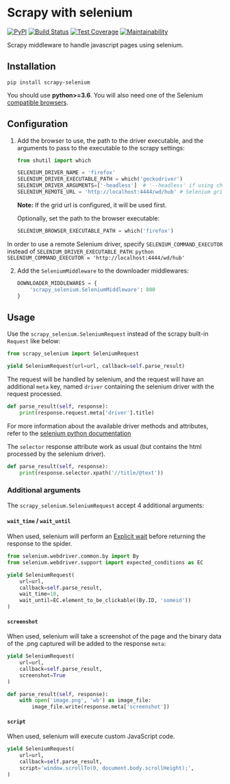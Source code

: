 # Scrapy with selenium

[![PyPI](https://img.shields.io/pypi/v/scrapy-selenium.svg)](https://pypi.python.org/pypi/scrapy-selenium) [![Build Status](https://travis-ci.org/clemfromspace/scrapy-selenium.svg?branch=master)](https://travis-ci.org/clemfromspace/scrapy-selenium) [![Test Coverage](https://api.codeclimate.com/v1/badges/5c737098dc38a835ff96/test_coverage)](https://codeclimate.com/github/clemfromspace/scrapy-selenium/test_coverage) [![Maintainability](https://api.codeclimate.com/v1/badges/5c737098dc38a835ff96/maintainability)](https://codeclimate.com/github/clemfromspace/scrapy-selenium/maintainability)

Scrapy middleware to handle javascript pages using selenium.

## Installation

```shell
pip install scrapy-selenium
```

You should use **python>=3.6**.
You will also need one of the Selenium [compatible browsers](http://www.seleniumhq.org/about/platforms.jsp).

## Configuration

1. Add the browser to use, the path to the driver executable, and the arguments to pass to the executable to the scrapy settings:

    ```python
    from shutil import which

    SELENIUM_DRIVER_NAME = 'firefox'
    SELENIUM_DRIVER_EXECUTABLE_PATH = which('geckodriver')
    SELENIUM_DRIVER_ARGUMENTS=['-headless']  # '--headless' if using chrome instead of firefox
    SELENIUM_REMOTE_URL = 'http://localhost:4444/wd/hub' # Selenium grid url.
    ```

    **Note:** If the grid url is configured, it will be used first.

    Optionally, set the path to the browser executable:

    ```python
    SELENIUM_BROWSER_EXECUTABLE_PATH = which('firefox')
    ```

In order to use a remote Selenium driver, specify `SELENIUM_COMMAND_EXECUTOR` instead of `SELENIUM_DRIVER_EXECUTABLE_PATH`:
    ```python
    SELENIUM_COMMAND_EXECUTOR = 'http://localhost:4444/wd/hub'
    ```

2. Add the `SeleniumMiddleware` to the downloader middlewares:

    ```python
    DOWNLOADER_MIDDLEWARES = {
        'scrapy_selenium.SeleniumMiddleware': 800
    }
    ```

## Usage

Use the `scrapy_selenium.SeleniumRequest` instead of the scrapy built-in `Request` like below:

```python
from scrapy_selenium import SeleniumRequest

yield SeleniumRequest(url=url, callback=self.parse_result)
```

The request will be handled by selenium, and the request will have an additional `meta` key, named `driver` containing the selenium driver with the request processed.

```python
def parse_result(self, response):
    print(response.request.meta['driver'].title)
```

For more information about the available driver methods and attributes, refer to the [selenium python documentation](http://selenium-python.readthedocs.io/api.html#module-selenium.webdriver.remote.webdriver)

The `selector` response attribute work as usual (but contains the html processed by the selenium driver).

```python
def parse_result(self, response):
    print(response.selector.xpath('//title/@text'))
```

### Additional arguments

The `scrapy_selenium.SeleniumRequest` accept 4 additional arguments:

#### `wait_time` / `wait_until`

When used, selenium will perform an [Explicit wait](http://selenium-python.readthedocs.io/waits.html#explicit-waits) before returning the response to the spider.

```python
from selenium.webdriver.common.by import By
from selenium.webdriver.support import expected_conditions as EC

yield SeleniumRequest(
    url=url,
    callback=self.parse_result,
    wait_time=10,
    wait_until=EC.element_to_be_clickable((By.ID, 'someid'))
)
```

#### `screenshot`

When used, selenium will take a screenshot of the page and the binary data of the .png captured will be added to the response `meta`:

```python
yield SeleniumRequest(
    url=url,
    callback=self.parse_result,
    screenshot=True
)

def parse_result(self, response):
    with open('image.png', 'wb') as image_file:
        image_file.write(response.meta['screenshot'])
```

#### `script`

When used, selenium will execute custom JavaScript code.

```python
yield SeleniumRequest(
    url=url,
    callback=self.parse_result,
    script='window.scrollTo(0, document.body.scrollHeight);',
)
```
